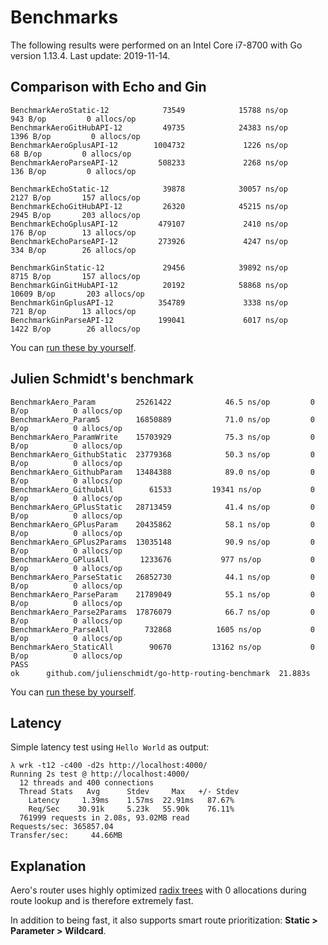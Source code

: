 # Benchmarks

The following results were performed on an Intel Core i7-8700 with Go version 1.13.4. Last update: 2019-11-14.

## Comparison with Echo and Gin

```text
BenchmarkAeroStatic-12            73549            15788 ns/op          943 B/op         0 allocs/op
BenchmarkAeroGitHubAPI-12         49735            24383 ns/op         1396 B/op         0 allocs/op
BenchmarkAeroGplusAPI-12        1004732             1226 ns/op           68 B/op         0 allocs/op
BenchmarkAeroParseAPI-12         508233             2268 ns/op          136 B/op         0 allocs/op

BenchmarkEchoStatic-12            39878            30057 ns/op         2127 B/op       157 allocs/op
BenchmarkEchoGitHubAPI-12         26320            45215 ns/op         2945 B/op       203 allocs/op
BenchmarkEchoGplusAPI-12         479107             2410 ns/op          176 B/op        13 allocs/op
BenchmarkEchoParseAPI-12         273926             4247 ns/op          334 B/op        26 allocs/op

BenchmarkGinStatic-12             29456            39892 ns/op         8715 B/op       157 allocs/op
BenchmarkGinGitHubAPI-12          20192            58868 ns/op        10609 B/op       203 allocs/op
BenchmarkGinGplusAPI-12          354789             3338 ns/op          721 B/op        13 allocs/op
BenchmarkGinParseAPI-12          199041             6017 ns/op         1422 B/op        26 allocs/op
```

You can [run these by yourself](https://github.com/akyoto/web-framework-benchmark).

## Julien Schmidt's benchmark

```text
BenchmarkAero_Param        	25261422	        46.5 ns/op	       0 B/op	       0 allocs/op
BenchmarkAero_Param5       	16850889	        71.0 ns/op	       0 B/op	       0 allocs/op
BenchmarkAero_ParamWrite   	15703929	        75.3 ns/op	       0 B/op	       0 allocs/op
BenchmarkAero_GithubStatic 	23779368	        50.3 ns/op	       0 B/op	       0 allocs/op
BenchmarkAero_GithubParam  	13484388	        89.0 ns/op	       0 B/op	       0 allocs/op
BenchmarkAero_GithubAll    	   61533	     19341 ns/op	       0 B/op	       0 allocs/op
BenchmarkAero_GPlusStatic  	28713459	        41.4 ns/op	       0 B/op	       0 allocs/op
BenchmarkAero_GPlusParam   	20435862	        58.1 ns/op	       0 B/op	       0 allocs/op
BenchmarkAero_GPlus2Params 	13035148	        90.9 ns/op	       0 B/op	       0 allocs/op
BenchmarkAero_GPlusAll     	 1233676	       977 ns/op	       0 B/op	       0 allocs/op
BenchmarkAero_ParseStatic  	26852730	        44.1 ns/op	       0 B/op	       0 allocs/op
BenchmarkAero_ParseParam   	21789049	        55.1 ns/op	       0 B/op	       0 allocs/op
BenchmarkAero_Parse2Params 	17876079	        66.7 ns/op	       0 B/op	       0 allocs/op
BenchmarkAero_ParseAll     	  732868	      1605 ns/op	       0 B/op	       0 allocs/op
BenchmarkAero_StaticAll    	   90670	     13162 ns/op	       0 B/op	       0 allocs/op
PASS
ok  	github.com/julienschmidt/go-http-routing-benchmark	21.883s
```

You can [run these by yourself](https://github.com/julienschmidt/go-http-routing-benchmark).

## Latency

Simple latency test using `Hello World` as output:

```text
λ wrk -t12 -c400 -d2s http://localhost:4000/
Running 2s test @ http://localhost:4000/
  12 threads and 400 connections
  Thread Stats   Avg      Stdev     Max   +/- Stdev
    Latency     1.39ms    1.57ms  22.91ms   87.67%
    Req/Sec    30.91k     5.23k   55.90k    76.11%
  761999 requests in 2.08s, 93.02MB read
Requests/sec: 365857.04
Transfer/sec:     44.66MB
```

## Explanation

Aero's router uses highly optimized [radix trees](https://en.wikipedia.org/wiki/Radix_tree) with 0 allocations during route lookup and is therefore extremely fast.

In addition to being fast, it also supports smart route prioritization: **Static > Parameter > Wildcard**.
